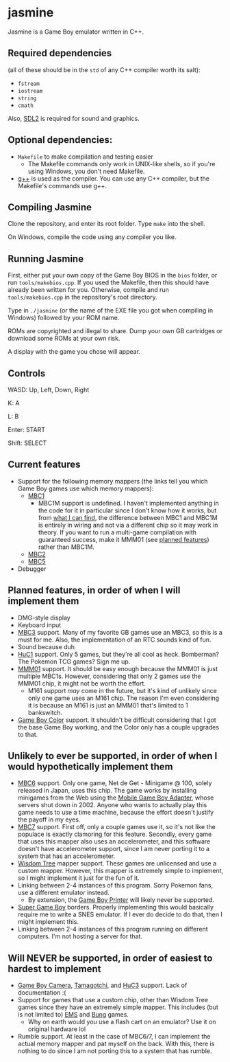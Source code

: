 # jasmine
Jasmine is a Game Boy emulator written in C++.

## Required dependencies 
(all of these should be in the `std` of any C++ compiler worth its salt):

- `fstream`
- `iostream`
- `string`
- `cmath`

Also, [SDL2](https://www.libsdl.org/download-2.0.php) is required for sound and graphics.

## Optional dependencies:

* `Makefile` to make compilation and testing easier
    * The Makefile commands only work in UNIX-like shells, so if you're using Windows, you don't need Makefile.
* [g++](https://en.wikipedia.org/wiki/GNU_Compiler_Collection) is used as the compiler. You can use any C++ compiler, but the Makefile's commands use g++.

## Compiling Jasmine

Clone the repository, and enter its root folder. Type `make` into the shell.

On Windows, compile the code using any compiler you like.

## Running Jasmine

First, either put your own copy of the Game Boy BIOS in the `bios` folder, or run `tools/makebios.cpp`. If you used the Makefile, then this should have already been written for you. Otherwise, compile and run `tools/makebios.cpp` in the repository's root directory.

Type in `./jasmine` (or the name of the EXE file you got when compiling in Windows) followed by your ROM name.

ROMs are copyrighted and illegal to share. Dump your own GB cartridges or download some ROMs at your own risk.

A display with the game you chose will appear.

## Controls

WASD: Up, Left, Down, Right

K: A

L: B

Enter: START

Shift: SELECT

## Current features
* Support for the following memory mappers (the links tell you which Game Boy games use which memory mappers):
    * [MBC1](https://gbhwdb.gekkio.fi/cartridges/mbc1.html)
        * MBC1M support is undefined. I haven't implemented anything in the code for it in particular since I don't know how it works, but from [what I can find](https://niwanetwork.org/wiki/MBC1_(Game_Boy_mapper)), the difference between MBC1 and MBC1M is entirely in wiring and not via a different chip so it may work in theory. If you want to run a multi-game compilation with guaranteed success, make it MMM01 (see [planned features](#planned-features-in-order-of-when-i-will-implement-them)) rather than MBC1M.
    * [MBC2](https://gbhwdb.gekkio.fi/cartridges/mbc2.html)
    * [MBC5](https://gbhwdb.gekkio.fi/cartridges/mbc5.html)
* Debugger

## Planned features, in order of when I will implement them
* DMG-style display
* Keyboard input
* [MBC3](https://gbhwdb.gekkio.fi/cartridges/mbc3.html) support. Many of my favorite GB games use an MBC3, so this is a must for me. Also, the implementation of an RTC sounds kind of fun.
* Sound because duh
* [HuC1](https://gbhwdb.gekkio.fi/cartridges/huc1.html) support. Only 5 games, but they're all cool as heck. Bomberman? The Pokemon TCG games? Sign me up.
* [MMM01](https://gbhwdb.gekkio.fi/cartridges/mmm01.html) support. It should be easy enough because the MMM01 is just multiple MBC1s. However, considering that only 2 games use the MMM01 chip, it might not be worth the effort.
    * M161 support *may* come in the future, but it's kind of unlikely since only one game uses an M161 chip. The reason I'm even considering it is because an M161 is just an MMM01 that's limited to 1 bankswitch.
* [Game Boy Color](https://en.wikipedia.org/wiki/Game_Boy_Color) support. It shouldn't be difficult considering that I got the base Game Boy working, and the Color only has a couple upgrades to that.

## Unlikely to ever be supported, in order of when I would hypothetically implement them
* [MBC6](https://gbhwdb.gekkio.fi/cartridges/mbc6.html) support. Only one game, Net de Get - Minigame @ 100, solely released in Japan, uses this chip. The game works by installing minigames from the Web using the [Mobile Game Boy Adapter](https://nintendo.fandom.com/wiki/Mobile_Game_Boy_Adapter), whose servers shut down in 2002. Anyone who wants to actually play this game needs to use a time machine, because the effort doesn't justify the payoff in my eyes.
* [MBC7](https://gbhwdb.gekkio.fi/cartridges/mbc7.html) support. First off, only a couple games use it, so it's not like the populace is exactly clamoring for this feature. Secondly, every game that uses this mapper also uses an accelerometer, and this software doesn't have accelerometer support, since I am never porting it to a system that has an accelerometer.
* [Wisdom Tree](https://en.wikipedia.org/wiki/Wisdom_Tree) mapper support. These games are unlicensed and use a custom mapper. However, this mapper is extremely simple to implement, so I might implement it just for the fun of it.
* Linking between 2-4 instances of this program. Sorry Pokemon fans, use a different emulator instead.
    * By extension, the [Game Boy Printer](https://en.wikipedia.org/wiki/Game_Boy_Printer) will likely never be supported.
* [Super Game Boy](https://en.wikipedia.org/wiki/Super_Game_Boy) borders. Properly implementing this would basically require me to write a SNES emulator. If I ever do decide to do that, then I might implement this.
* Linking between 2-4 instances of this program running on different computers. I'm not hosting a server for that.

## Will NEVER be supported, in order of easiest to hardest to implement

* [Game Boy Camera](https://en.wikipedia.org/wiki/Game_Boy_Camera), [Tamagotchi](https://en.wikipedia.org/wiki/Tamagotchi#Video_games), and [HuC3](https://gbhwdb.gekkio.fi/cartridges/huc3.html) support. Lack of documentation :(
* Support for games that use a custom chip, other than Wisdom Tree games since they have an extremely simple mapper. This includes (but is not limited to) [EMS](http://www.noiseandroid.com/lang-en/herramientas/36-ems-usb-gameboy-smart-card-64m-lsdj.html) and [Bung](https://www.noveltysouth.tech/archive/Bung-Gb-Xchanger-Mgd3-gameboy-Flash-Linker-W-16m-Game-Boy-Cartridge/woy5a8bcd594b58.html) games.
    * Why on earth would you use a flash cart on an emulator? Use it on original hardware lol
* Rumble support. At least in the case of MBC6/7, I can implement the actual memory mapper and pat myself on the back. With this, there is nothing to do since I am not porting this to a system that has rumble.
